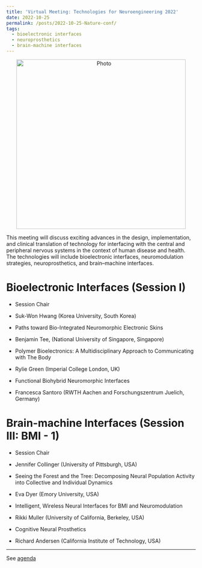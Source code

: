 ```yaml
---
title: 'Virtual Meeting: Technologies for Neuroengineering 2022'
date: 2022-10-25
permalink: /posts/2022-10-25-Nature-conf/
tags:
  - bioelectronic interfaces
  - neuroprosthetics
  - brain-machine interfaces
---
```


<p align="center">
  <img src="https://haoxsia.github.io/images/posts/2022-10-30-nat-conf.png?raw=true" alt="Photo" style="width: 450px;"/> 
</p>
This meeting will discuss exciting advances in the design, implementation, and clinical translation of technology for interfacing with the central and peripheral nervous systems in the context of human disease and health. The technologies will include bioelectronic interfaces, neuromodulation strategies, neuroprosthetics, and brain–machine interfaces.

# Bioelectronic Interfaces (Session I)

* Session Chair
* Suk-Won Hwang (Korea University, South Korea)

* Paths toward Bio-Integrated Neuromorphic Electronic Skins
* Benjamin Tee, (National University of Singapore, Singapore)

* Polymer Bioelectronics: A Multidisciplinary Approach to Communicating with The Body
* Rylie Green (Imperial College London, UK)

* Functional Biohybrid Neuromorphic Interfaces
* Francesca Santoro (RWTH Aachen and Forschungszentrum Juelich, Germany)

# Brain-machine Interfaces (Session III: BMI - 1)

* Session Chair
* Jennifer Collinger (University of Pittsburgh, USA)

* Seeing the Forest and the Tree: Decomposing Neural Population Activity into Collective and Individual Dynamics
* Eva Dyer (Emory University, USA)

* Intelligent, Wireless Neural Interfaces for BMI and Neuromodulation
* Rikki Muller (University of California, Berkeley, USA)

* Cognitive Neural Prosthetics
* Richard Andersen (California Institute of Technology, USA)

------

See [agenda](/files/posts/2022-10-25-Nature-conference.pdf)
